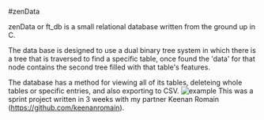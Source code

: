 #zenData

zenData or ft_db is a small relational database written from the ground up in C.

The data base is designed to use a dual binary tree system in which there is a 
tree that is traversed to find a specific table, once found the 'data' for that node
contains the second tree filled with that table's features.

The database has a method for viewing all of its tables, deleteing whole tables or
specific entries, and also exporting to CSV.
![example]()
This was a sprint project written in 3 weeks with my partner Keenan Romain (https://github.com/keenanromain).
